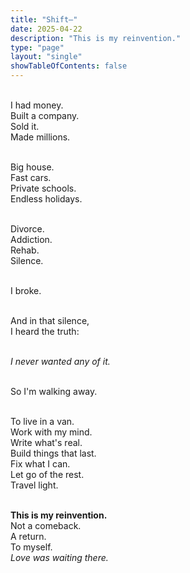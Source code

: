 ```yaml
---
title: "Shift—"
date: 2025-04-22
description: "This is my reinvention."
type: "page"
layout: "single"
showTableOfContents: false
---
```


&nbsp;  
I had money.  
Built a company.  
Sold it.  
Made millions.  

&nbsp;  
Big house.  
Fast cars.  
Private schools.  
Endless holidays.  

&nbsp;  
Divorce.  
Addiction.  
Rehab.  
Silence.  

&nbsp;  
I broke.  

&nbsp;  
And in that silence,  
I heard the truth:  

&nbsp;  
*I never wanted any of it.*  

&nbsp;  
So I'm walking away.  

&nbsp;  
To live in a van.  
Work with my mind.  
Write what's real.  
Build things that last.  
Fix what I can.  
Let go of the rest.  
Travel light.  

&nbsp;  
**This is my reinvention.**  
Not a comeback.  
A return.  
To myself.  
*Love was waiting there.*
